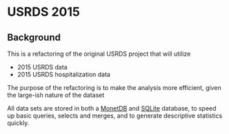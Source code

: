 # USRDS 2015

## Background
This is a refactoring of the original USRDS project that will utilize 

+ 2015 USRDS data
+ 2015 USRDS hospitalization data

The purpose of the refactoring is to make the analysis more efficient, given the 
large-ish nature of the dataset

All data sets are stored in both a [MonetDB](http://www.monetdb.org) and [SQLite](https://sqlite.org) database, to speed up basic queries, selects and merges, and to 
generate descriptive statistics quickly. 